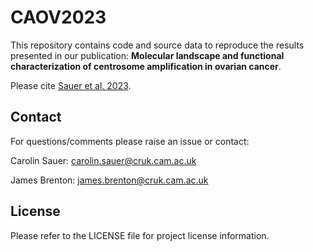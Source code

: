 # CAOV2023

This repository contains code and source data to reproduce the results presented in our publication: **Molecular landscape and functional characterization of centrosome amplification in ovarian cancer**.

Please cite [Sauer et al. 2023](https://www.biorxiv.org/content/10.1101/2022.09.13.507750v2).


## Contact
For questions/comments please raise an issue or contact: 

Carolin Sauer: carolin.sauer@cruk.cam.ac.uk

James Brenton: james.brenton@cruk.cam.ac.uk

## License

Please refer to the LICENSE file for project license information.  
